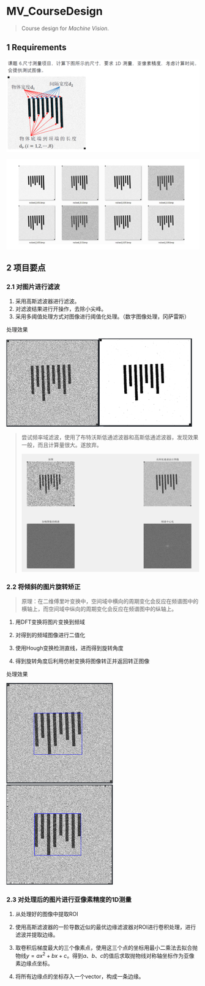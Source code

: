 # MV_CourseDesign

> Course design for *Machine Vision*.

## 1 Requirements

![](img/2022-06-03-13-34-12-image.png)

![](img/2022-06-03-13-34-25-image.png)

## 2 项目要点

### 2.1 对图片进行滤波

1. 采用高斯滤波器进行滤波。
2. 对滤波结果进行开操作，去除小尖峰。
3. 采用多阈值处理方式对图像进行阈值化处理。（数字图像处理，冈萨雷斯）

处理效果

<img src="img/2022-06-05-15-37-23-image.png" title="" alt="" width="241"><img src="img/2022-06-05-15-37-46-image.png" title="" alt="" width="244">

> 尝试频率域滤波，使用了布特沃斯低通滤波器和高斯低通滤波器，发现效果一般，而且计算量很大。遂放弃。
> 
> ![](img/2022-06-05-15-36-25-image.png)

### 2.2 将倾斜的图片旋转矫正

> 原理：在二维傅里叶变换中，空间域中横向的周期变化会反应在频谱图中的横轴上，而空间域中纵向的周期变化会反应在频谱图中的纵轴上。

1. 用DFT变换将图片变换到频域

2. 对得到的频域图像进行二值化

3. 使用Hough变换检测直线，进而得到旋转角度

4. 得到旋转角度后利用仿射变换将图像转正并返回转正图像

处理效果

<img src="img/2022-06-05-15-41-52-image.png" title="" alt="" width="278"><img src="img/2022-06-05-15-41-09-image.png" title="" alt="" width="278">

### 2.3 对处理后的图片进行亚像素精度的1D测量

1. 从处理好的图像中提取ROI

2. 使用高斯滤波器的一阶导数近似的最优边缘滤波器对ROI进行卷积处理，进行滤波并提取边缘。

3. 取卷积后梯度最大的三个像素点，使用这三个点的坐标用最小二乘法去拟合抛物线$y=ax^2+bx+c$。得到$a$、$b$、$c$的值后求取抛物线对称轴坐标作为亚像素边缘点坐标。

4. 将所有边缘点的坐标存入一个vector，构成一条边缘。
